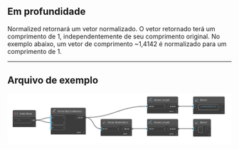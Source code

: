 ## Em profundidade
Normalized retornará um vetor normalizado. O vetor retornado terá um comprimento de 1, independentemente de seu comprimento original. No exemplo abaixo, um vetor de comprimento ~1,4142 é normalizado para um comprimento de 1.
___
## Arquivo de exemplo

![Normalized](./Autodesk.DesignScript.Geometry.Vector.Normalized_img.jpg)

